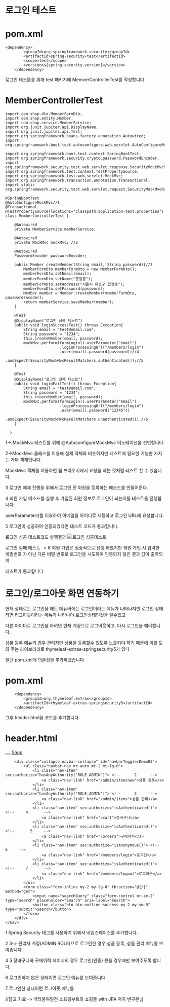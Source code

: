 로그인 테스트
===

pom.xml
===

    <dependency>
			<groupId>org.springframework.security</groupId>
			<artifactId>spring-security-test</artifactId>
			<scope>test</scope>
			<version>${spring-security.version}</version>
		</dependency>
    
    
 로그인 테스틑를 위해 test 패키지에 MemverControllerTest를 작성합니다
 
 MemberControllerTest
 ===
 
	import com.shop.dto.MemberFormDto;
	import com.shop.entity.Member;
	import com.shop.service.MemberService;
	import org.junit.jupiter.api.DisplayName;
	import org.junit.jupiter.api.Test;
	import org.springframework.beans.factory.annotation.Autowired;
	import org.springframework.boot.test.autoconfigure.web.servlet.AutoConfigureMockMvc;

	import org.springframework.boot.test.context.SpringBootTest;
	import org.springframework.security.crypto.password.PasswordEncoder;
	import org.springframework.security.test.web.servlet.response.SecurityMockMvcResultMatchers;
	import org.springframework.test.context.TestPropertySource;
	import org.springframework.test.web.servlet.MockMvc;
	import org.springframework.transaction.annotation.Transactional;
	import static org.springframework.security.test.web.servlet.request.SecurityMockMvcRequestBuilders.formLogin;

	@SpringBootTest
	@AutoConfigureMockMvc//1
	@Transactional
	@TestPropertySource(locations="classpath:application-test.properties")
	class MemberControllerTest {

    	@Autowired
    	private MemberService memberService;

    	@Autowired
    	private MockMvc mockMvc; //2

    	@Autowired
    	PasswordEncoder passwordEncoder;

    	public Member createMember(String email, String password){//3
        	MemberFormDto memberFormDto = new MemberFormDto();
        	memberFormDto.setEmail(email);
        	memberFormDto.setName("홍길동");
        	memberFormDto.setAddress("서울시 마포구 합정동");
        	memberFormDto.setPassword(password);
        	Member member = Member.createMember(memberFormDto, passwordEncoder);
        	return memberService.saveMember(member);
    	}

    	@Test
    	@DisplayName("로그인 성공 테스트")
    	public void loginSuccessTest() throws Exception{
        	String email = "test@email.com";
        	String password = "1234";
        	this.createMember(email, password);
        	mockMvc.perform(formLogin().userParameter("email")
                        	.loginProcessingUrl("/members/login")
                        	.user(email).password(password))//4
                	.andExpect(SecurityMockMvcResultMatchers.authenticated());//5
    	}

    	@Test
    	@DisplayName("로그인 실패 테스트")
    	public void loginFailTest() throws Exception{
        	String email = "test@email.com";
        	String password = "1234";
        	this.createMember(email, password);
        	mockMvc.perform(formLogin().userParameter("email")
                        	.loginProcessingUrl("/members/login")
                        	.user(email).password("12345"))
                	.andExpect(SecurityMockMvcResultMatchers.unauthenticated());//6
    	}

      }
 
 
 1-> MockMvc 테스트를 위해 @AutoconfigureMockMvc 어노테이션을 선언합니다
 
 2->MockMvc 클래스를 이용해 실제 객체와 비슷하지만 테스트에 필요한 기능만 가지는 가짜 객체입니다.
 
 MockMvc 객체를 이용하면 웹 브라우저에서 요청을 하는 것처럼 테스트 할 수 있습니다.
 
 3 로그인 예제 진행을 위해서 로그인 전 회원을 등록하는 메소드를 만들어준다.
 
 4 회원 가입 메소드를 실행 후 가입된 회원 정보로 로그인이 되는지를 테스트를 진행합니다.
 
 userParameter()를 이요하여 이메일을 아이디로 세팅하고 로그인 URL에 요청합니다.
 
 5 로그인이 성공하여 인증되었다면 테스트 코드가 통과합니다.
 
 로그인 성공 테스트코드 실행결과
 ![로그인 성공테스트](https://user-images.githubusercontent.com/100178951/210728269-d7a0d605-8e3f-40ba-95c8-3c4a7692ab66.jpg)


로그인 실패 테스트
-> 6 회원 가입은 정상적으로 진행 하였지만 회원 가입 시 입력한 비밀번호 가 아닌 다른 비밀 번호로 로그인을 시도하여 인증되지 않은 결과 값이 출력되어

테스트가 통과합니다

로그인/로그아웃 화면 연동하기
===

현재 상태로는 로그인을 해도 메뉴바에는 로그인이라는 메뉴가 나타나지만 로그인 상태라면 러그아웃이라는 메뉴가 나타나야 로그인상태인것을 알수있고

다른 아이디로 로그인을 하려면 현재 계정으로 로그아웃하고, 다시 로그인을 해야합니다. 

상품 등록 메뉴의 경우 관리자만 상품을 등록할수 있도록 노출되야 하기 때문에 이를 도와 주는 라이브러리로 thymeleaf-extras-springsecurity5가 있다

일단 pom.xml에 의존성을 추가하겠습니다

pom.xml
==

		<dependency>
			<groupId>org.thymeleaf.extras</groupId>
			<artifactId>thymeleaf-extras-springsecurity5</artifactId>
		</dependency>


그후 header.html을 코드를 추가합니다

header.html
===
<!DOCTYPE html>
<html xmlns:th="http://www.thymeleaf.org"
      xmlns:sec="http://www.thymeleaf.org/extras/spring-security">  <!--       1     --> 

<div th:fragment="header">
    <nav class="navbar navbar-expand-sm bg-primary navbar-dark">
        <button class="navbar-toggler" type="button" data-toggle="collapse"
                data-target="#navbarTogglerDemo03" aria-controls="navbarTogglerDemo03"
                aria-expanded="false" aria-label="Toggle navigation">
            <span class="navbar-toggler-icon"></span>
        </button>
        <a class="navbar-brand" href="/">Shop</a>

        <div class="collapse navbar-collapse" id="navbarTogglerDemo03">
            <ul class="navbar-nav mr-auto mt-2 mt-lg-0">
                <li class="nav-item" sec:authorize="hasAnyAuthority('ROLE_ADMIN')"> <!--      2      --> 
                    <a class="nav-link" href="/admin/item/new">상품 등록</a>
                </li>
                <li class="nav-item" sec:authorize="hasAnyAuthority('ROLE_ADMIN')"> <!--      3      --> 
                    <a class="nav-link" href="/admin/items">상품 관리</a>
                </li>
                <li class="nav-item" sec:authorize="isAuthenticated()"> <!--     4       --> 
                    <a class="nav-link" href="/cart">장바구니</a>
                </li>
                <li class="nav-item" sec:authorize="isAuthenticated()"> <!--       5     --> 
                    <a class="nav-link" href="/orders">구매이력</a>
                </li>
                <li class="nav-item" sec:authorize="isAnonymous()"> <!--      6     --> 
                    <a class="nav-link" href="/members/login">로그인</a>
                </li>
                <li class="nav-item" sec:authorize="isAuthenticated()"> <!--     7       --> 
                    <a class="nav-link" href="/members/logout">로그아웃</a>
                </li>
            </ul>
            <form class="form-inline my-2 my-lg-0" th:action="@{/}" method="get">
                <input name="searchQuery" class="form-control mr-sm-2" type="search" placeholder="Search" aria-label="Search">
                <button class="btn btn-outline-success my-2 my-sm-0" type="submit">Search</button>
            </form>
        </div>
    </nav>
</div>

</html>


 1 Spring Security 태그를 사용하기 위해서 네임스페이스를 추가합니다.
 
 2 3-> 관리자 계정(ADMIN ROLE)으로 로그인한 경우 상품 등록, 상품 관리 메뉴를 보여줍니다.
 
 
 4 5 장바구니와 구매이력 페이지의 경우 로그인(인증) 했을 경우에만 보여주도록 합니다.
 
 6 로그인하지 않은 상태이면 로그인 메뉴를 보여줍니다
 
 7 로그인한 상태이면 로그아웃 메뉴를 
 
 
//참고 자료 -> 백타불여일견 스프링부트와 쇼핑몰 with JPA 저자 변구훈님
